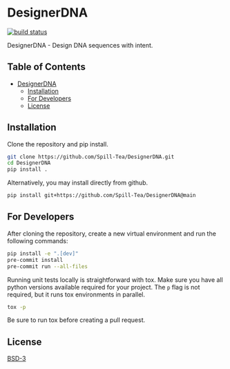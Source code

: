 # DesignerDNA
[![build status][buildstatus-image]][buildstatus-url]

[buildstatus-image]: https://github.com/Spill-Tea/DesignerDNA/actions/workflows/python-app.yml/badge.svg?branch=main
[buildstatus-url]: https://github.com/Spill-Tea/DesignerDNA/actions?query=branch%3Amain

DesignerDNA - Design DNA sequences with intent.

<!-- omit in toc -->
## Table of Contents
- [DesignerDNA](#designerdna)
  - [Installation](#installation)
  - [For Developers](#for-developers)
  - [License](#license)


## Installation
Clone the repository and pip install.

```bash
git clone https://github.com/Spill-Tea/DesignerDNA.git
cd DesignerDNA
pip install .
```

Alternatively, you may install directly from github.
```bash
pip install git+https://github.com/Spill-Tea/DesignerDNA@main
```


## For Developers
After cloning the repository, create a new virtual environment and run the following
commands:

```bash
pip install -e ".[dev]"
pre-commit install
pre-commit run --all-files
```

Running unit tests locally is straightforward with tox. Make sure you have all python
versions available required for your project. The `p` flag is not required, but it runs
tox environments in parallel.
```bash
tox -p
```
Be sure to run tox before creating a pull request.

## License
[BSD-3](LICENSE)
